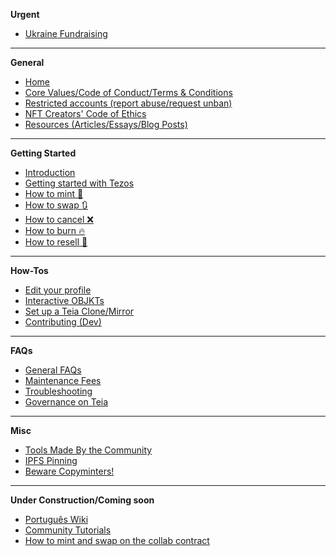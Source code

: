**Urgent**
* [Ukraine Fundraising](Ukranian-Fundraising)
---
**General**
* [Home](https://github.com/teia-community/teia-docs/wiki)
* [Core Values/Code of Conduct/Terms & Conditions](https://github.com/teia-community/teia-docs/wiki/Core-Values-Code-of-Conduct-Terms-and-Conditions)
* [Restricted accounts (report abuse/request unban)](https://github.com/teia-community/teia-docs/wiki/Core-Values-Code-of-Conduct-Terms-and-Conditions#3-terms-and-conditions---account-restrictions)
* [NFT Creators' Code of Ethics](https://github.com/teia-community/teia-docs/wiki/NFT-Creators-Code-of-Ethics)
* [Resources (Articles/Essays/Blog Posts)](https://github.com/teia-community/teia-docs/wiki/Resources-(Articles-Essays-Blogposts))

---
**Getting Started**
* [Introduction](https://github.com/teia-community/teia-docs/wiki/Introduction)
* [Getting started with Tezos](https://github.com/teia-community/teia-docs/wiki/Getting-Started-with-Tezos)
* [How to mint 🌿](https://github.com/teia-community/teia-docs/wiki/How-to-mint-🌿)
* [How to swap 🔃](https://github.com/teia-community/teia-docs/wiki/How-to-swap-🔃)
* [How to cancel ❌](https://github.com/teia-community/teia-docs/wiki/How-to-cancel-❌)
* [How to burn 🔥](https://github.com/teia-community/teia-docs/wiki/How-to-burn-🔥)
* [How to resell 🏪](https://github.com/teia-community/teia-docs/wiki/How-to-resell-🏪)

---
**How-Tos**
* [Edit your profile](https://github.com/teia-community/teia-docs/wiki/Edit-your-profile)
* [Interactive OBJKTs](https://github.com/teia-community/teia-docs/wiki/Interactive-OBJKTs)
* [Set up a Teia Clone/Mirror](https://github.com/teia-community/teia-docs/wiki/How-to-set-up-a-Teia-Mirror)
* [Contributing (Dev)](https://github.com/teia-community/teia-docs/wiki/Contributing-(Dev))

---
**FAQs**
* [General FAQs](https://github.com/teia-community/teia-docs/wiki/General-FAQs)
* [Maintenance Fees](https://github.com/teia-community/teia-docs/wiki/Maintenance-fees)
* [Troubleshooting](https://github.com/teia-community/teia-docs/wiki/Troubleshooting)
* [Governance on Teia](https://github.com/teia-community/teia-docs/wiki/Governance-on-Teia)

---
**Misc**
* [Tools Made By the Community](https://github.com/teia-community/teia-docs/wiki/Tools-made-by-the-community)
* [IPFS Pinning](https://github.com/teia-community/teia-docs/wiki/IPFS-pinning)
* [Beware Copyminters!](https://github.com/teia-community/teia-docs/wiki/Beware-copyminters!)

---
**Under Construction/Coming soon**
* [Português Wiki](https://github.com/teia-community/teia-docs/wiki/Home-pt-BR)
* [Community Tutorials](https://github.com/teia-community/teia-docs/wiki/Community-tutorials)
* [How to mint and swap on the collab contract](https://github.com/teia-community/teia-docs/wiki/How-to-mint-and-swap-on-the-collab-contract)

